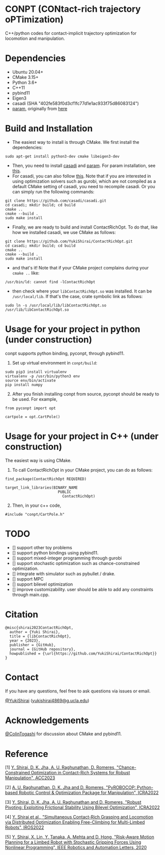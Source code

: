 # CONPT (CONtact-rich trajectory oPTimization)
C++/python codes for contact-implicit trajectory optimization for locomotion and manipulation.

# Dependencies
- Ubuntu 20.04+
- CMake 3.15+
- Python 3.6+
- C++11
- pybind11
- Eigen3
- casadi (SHA "402fe583f0d3cf1fc77d1e1ac933f75d86083124") 
- [param](https://github.com/YukiShirai/param), originally from [here](https://github.com/kaityo256/param)


# Build and Installation
- The easiest way to install is through CMake. We first install the dependencies: 
```
sudo apt-get install python3-dev cmake libeigen3-dev
```
- Then, you need to install [casadi](https://casadi.sourceforge.net/v1.3.0/api/html/d3/def/chapter2.html) and [param](https://github.com/YukiShirai/param). For param installation, see [this](https://github.com/YukiShirai/param).
- For casadi, you can also follow [this](https://casadi.sourceforge.net/v1.3.0/api/html/d3/def/chapter2.html). Note that if you are interested in using optimization solvers such as gurobi, which are not compiled as a default CMake setting of casadi, you need to recompile casadi. Or you can simply run the following commands:
```
git clone https://github.com/casadi/casadi.git
cd casadi; mkdir build; cd build
cmake ..
cmake --build .
sudo make install
```

- Finally, we are ready to build and install ContactRichOpt. To do that, like how we installed casadi, we use CMake as follows:
```
git clone https://github.com/YukiShirai/ContactRichOpt.git
cd casadi; mkdir build; cd build
cmake ..
cmake --build .
sudo make install
```
- and that's it! Note that if your CMake project complains during your `cmake ..` like:
```
/usr/bin/ld: cannot find -lContactRichOpt
```
- then check where your `libContactRichOpt.so` was installed. It can be `/usr/local/lib`. If that's the case, crate symbolic link as follows:
```
sudo ln -s /usr/local/lib/libContactRichOpt.so /usr/lib/libContactRichOpt.so
```

# Usage for your project in python (under construction)
conpt supports python binding, pyconpt, through pybind11. 
1. Set up virtual environment in `conpt/build`: 
```
sudo pip3 install virtualenv
virtualenv -p /usr/bin/python3 env
source env/bin/activate
pip install numpy
```

2. After you finish installing conpt from source, pyconpt should be ready to be used. For example, 
```
from pyconpt import opt

cartpole = opt.CartPole()
```


# Usage for your project in C++ (under construction)
The easiest way is using CMake. 
1. To call ContactRichOpt in your CMake project, you can do as follows:
```
find_package(ContactRichOpt REQUIRED)

target_link_libraries(BINARY_NAME
	                    PUBLIC
		                  ContactRichOpt)
```
2. Then, in your c++ code, 
```
#include "conpt/CartPole.h"
```


# TODO
- [] support other toy problems
- [] support python bindings using pybind11. 
- [] support mixed-integer programming through gurobi
- [] support stochastic optimization such as chance-constrained optimization.
- [] integrate with simulator such as pybullet / drake. 
- [] support MPC
- [] support bilevel optimization
- [] improve customizability. user should be able to add any constraints through main.cpp. 


# Citation
```
@misc{shirai2023ContactRichOpt,
  author = {Yuki Shirai},
  title = {libContactRichOpt},
  year = {2023},
  publisher = {GitHub},
  journal = {GitHub repository},
  howpublished = {\url{https://github.com/YukiShirai/ContactRichOpt}}
}
```

# Contact
If you have any questions, feel free to ask questions via issues or email. 

[@YukiShirai](https://github.com/YukiShirai) (yukishirai4869@g.ucla.edu)

# Acknowledgements
[@ColinTogashi](https://github.com/ColinTogashi) for discussion about CMake and pybind11.

# Reference
[1] [Y. Shirai, D. K. Jha, A. U. Raghunathan, D. Romeres, "Chance-Constrained Optimization in Contact-Rich Systems
for Robust Manipulation", ACC2023](https://arxiv.org/pdf/2203.02616.pdf)

[2] [A. U. Raghunathan, D. K. Jha and D. Romeres, "PyROBOCOP: Python-based Robotic Control & Optimization Package for Manipulation", ICRA2022](https://ieeexplore.ieee.org/document/9812069)

[3] [Y. Shirai, D. K. Jha, A. U. Raghunathan and D. Romeres, "Robust Pivoting: Exploiting Frictional Stability Using Bilevel Optimization", ICRA2022](https://ieeexplore.ieee.org/document/9811812)

[4] [Y. Shirai et al., "Simultaneous Contact-Rich Grasping and Locomotion via Distributed Optimization Enabling Free-Climbing for Multi-Limbed Robots", IROS2022](https://ieeexplore.ieee.org/document/9981579)

[5] [Y. Shirai, X. Lin, Y. Tanaka, A. Mehta and D. Hong, "Risk-Aware Motion Planning for a Limbed Robot with Stochastic Gripping Forces Using Nonlinear Programming", IEEE Robotics and Automation Letters, 2020](https://ieeexplore.ieee.org/abstract/document/9113247)
